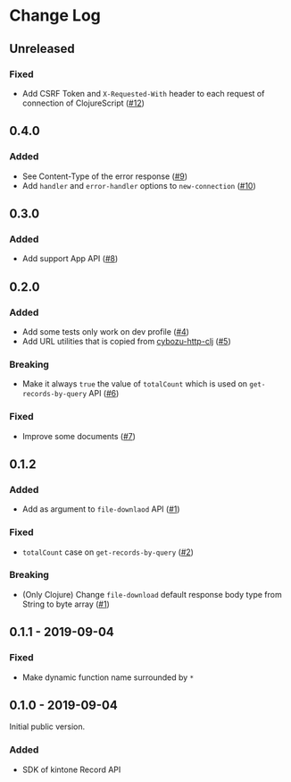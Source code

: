 # Change Log

## Unreleased
### Fixed
- Add CSRF Token and `X-Requested-With` header to each request of connection of ClojureScript ([#12](https://github.com/toyokumo/kintone-clj/pull/12))

## 0.4.0
### Added
- See Content-Type of the error response ([#9](https://github.com/toyokumo/kintone-clj/pull/9))
- Add `handler` and `error-handler` options to `new-connection` ([#10](https://github.com/toyokumo/kintone-clj/pull/10))

## 0.3.0
### Added
- Add support App API ([#8](https://github.com/toyokumo/kintone-clj/pull/8))

## 0.2.0
### Added
- Add some tests only work on dev profile ([#4](https://github.com/toyokumo/kintone-clj/pull/4))
- Add URL utilities that is copied from [cybozu-http-clj](https://github.com/ayato-p/cybozu-http-clj/blob/master/src/cybozu_http/kintone/url.clj) ([#5](https://github.com/toyokumo/kintone-clj/pull/5))

### Breaking
- Make it always `true` the value of `totalCount` which is used on `get-records-by-query` API ([#6](https://github.com/toyokumo/kintone-clj/pull/6))

### Fixed
- Improve some documents ([#7](https://github.com/toyokumo/kintone-clj/pull/7))

## 0.1.2
### Added
- Add as argument to `file-downlaod` API ([#1](https://github.com/toyokumo/kintone-clj/pull/1))

### Fixed
- `totalCount` case on `get-records-by-query` ([#2](https://github.com/toyokumo/kintone-clj/pull/2))

### Breaking
- (Only Clojure) Change `file-download` default response body type from String to byte array ([#1](https://github.com/toyokumo/kintone-clj/pull/1))

## 0.1.1 - 2019-09-04
### Fixed
- Make dynamic function name surrounded by `*`

## 0.1.0 - 2019-09-04

Initial public version.

### Added
- SDK of kintone Record API

